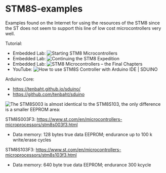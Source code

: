 # STM8S-examples
Examples found on the Internet for using the resources of the STM8 since the ST does not seem to support this line of low cost microcontrollers very well.

Tutorial:
- Embedded Lab: ![Starting STM8 Microcontrollers](https://embedded-lab.com/blog/starting-stm8-microcontrollers/)
- Embedded Lab: ![Continuing the STM8 Expedition](https://embedded-lab.com/blog/continuing-stm8-microcontroller-expedition/)
- Embedded Lab: ![STM8 Microcontrollers – the Final Chapters](https://embedded-lab.com/blog/stm8-microcontrollers-final-chapters/)
- YouTube: ![How to use STM8S Controller with Arduino IDE | SDUINO](https://www.youtube.com/watch?v=8CfD1d4Z_Vk)

Arduino Core:
- https://tenbaht.github.io/sduino/
- https://github.com/tenbaht/sduino

![The STM8S003 is almost identical to the STM8S103, the only difference is a smaller EEPROM area:](https://github.com/tenbaht/sduino/issues/90)

STM8S003F3: https://www.st.com/en/microcontrollers-microprocessors/stm8s003f3.html
- Data memory: 128 bytes true data EEPROM; endurance up to 100 k write/erase cycles 

STM8S103F3: https://www.st.com/en/microcontrollers-microprocessors/stm8s103f3.html
- Data memory: 640 byte true data EEPROM; endurance 300 kcycle 
